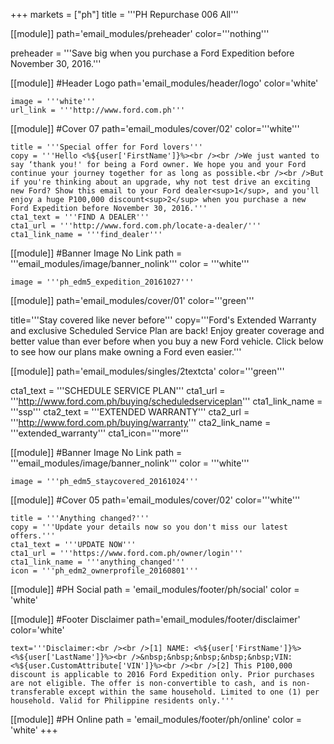 +++
markets = ["ph"]
title = '''PH Repurchase 006 All'''

[[module]]
path='email_modules/preheader'
color='''nothing'''

preheader = '''Save big when you purchase a Ford Expedition before November 30, 2016.'''

[[module]] #Header Logo
path='email_modules/header/logo'
color='white'

	image = '''white'''
	url_link = '''http://www.ford.com.ph'''

[[module]] #Cover 07
path='email_modules/cover/02'
color='''white''' 

	title = '''Special offer for Ford lovers'''
	copy = '''Hello <%${user['FirstName']}%><br /><br />We just wanted to say ‘thank you!' for being a Ford owner. We hope you and your Ford continue your journey together for as long as possible.<br /><br />But if you're thinking about an upgrade, why not test drive an exciting new Ford? Show this email to your Ford dealer<sup>1</sup>, and you'll enjoy a huge P100,000 discount<sup>2</sup> when you purchase a new Ford Expedition before November 30, 2016.'''
	cta1_text = '''FIND A DEALER'''
	cta1_url = '''http://www.ford.com.ph/locate-a-dealer/'''
	cta1_link_name = '''find_dealer'''

[[module]] #Banner Image No Link
path = '''email_modules/image/banner_nolink'''
color = '''white'''

	image = '''ph_edm5_expedition_20161027'''

[[module]]
path='email_modules/cover/01'
color='''green'''

title='''Stay covered like never before'''
copy='''Ford's Extended Warranty and exclusive Scheduled Service Plan are back! Enjoy greater coverage and better value than ever before when you buy a new Ford vehicle. Click below to see how our plans make owning a Ford even easier.'''

[[module]]
path='email_modules/singles/2textcta'
color='''green'''

cta1_text = '''SCHEDULE SERVICE PLAN'''
cta1_url = '''http://www.ford.com.ph/buying/scheduledserviceplan'''
cta1_link_name = '''ssp'''
cta2_text = '''EXTENDED WARRANTY'''
cta2_url = '''http://www.ford.com.ph/buying/warranty'''
cta2_link_name = '''extended_warranty'''
cta1_icon='''more'''

[[module]] #Banner Image No Link
path = '''email_modules/image/banner_nolink'''
color = '''white'''

	image = '''ph_edm5_staycovered_20161024'''

[[module]] #Cover 05
path='email_modules/cover/02'
color='''white'''

	title = '''Anything changed?'''
	copy = '''Update your details now so you don't miss our latest offers.'''
	cta1_text = '''UPDATE NOW'''
	cta1_url = '''https://www.ford.com.ph/owner/login'''
	cta1_link_name = '''anything_changed'''
	icon = '''ph_edm2_ownerprofile_20160801'''

[[module]] #PH Social
path = 'email_modules/footer/ph/social'
color = 'white'

[[module]] #Footer Disclaimer
path='email_modules/footer/disclaimer'
color='white'

	text='''Disclaimer:<br /><br />[1] NAME: <%${user['FirstName']}%> <%${user['LastName']}%><br />&nbsp;&nbsp;&nbsp;&nbsp;&nbsp;VIN: <%${user.CustomAttribute['VIN']}%><br /><br />[2] This P100,000 discount is applicable to 2016 Ford Expedition only. Prior purchases are not eligible. The offer is non-convertible to cash, and is non-transferable except within the same household. Limited to one (1) per household. Valid for Philippine residents only.'''

[[module]] #PH Online
path = 'email_modules/footer/ph/online'
color = 'white'
+++